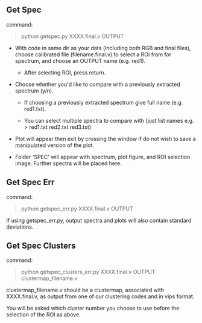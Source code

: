 Get Spec
-----------------------------------
command:

> python getspec.py XXXX.final.v OUTPUT

* With code in same dir as your data (including both RGB and final files), choose calibrated file (filename.final.v) to select
a ROI from for spectrum, and choose an OUTPUT name (e.g. red1).

	* After selecting ROI, press return.

* Choose whether you'd like to compare with a previously extracted spectrum (y/n).

	* If choosing a previously extracted spectrum give full name (e.g. red1.txt).

	* You can select multiple spectra to compare with (just list names e.g. > red1.txt red2.txt red3.txt)

* Plot will appear then exit by crossing the window if do not wish to save a manipulated version of the plot.

* Folder 'SPEC' will appear with spectrum, plot figure, and ROI selection image. Further spectra will be placed here.


Get Spec Err
-----------------------------------
command:

> python getspec_err.py XXXX.final.v OUTPUT

If using getspec_err.py, output spectra and plots will also contain standard deviations. 

Get Spec Clusters
-------------------------------------------
command: 
> python getspec_clusters_err.py XXXX.final.v OUTPUT clustermap_filename.v

clustermap_filename.v should be a clustermap, associated with XXXX.final.v, as output from one of our clustering codes and in vips format.

You will be asked which cluster number you choose to use before the selection of the ROI as above.